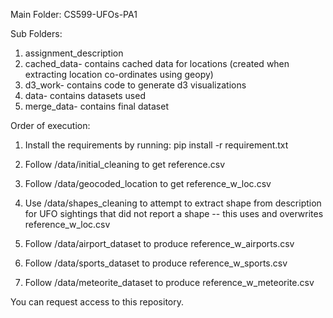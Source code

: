 Main Folder: CS599-UFOs-PA1

Sub Folders:
1. assignment_description
2. cached_data- contains cached data for locations (created when extracting location co-ordinates using geopy)
3. d3_work- contains code to generate d3 visualizations
4. data- contains datasets used 
5. merge_data- contains final dataset

Order of execution:
1) Install the requirements by running: pip install -r requirement.txt

2) Follow /data/initial_cleaning to get reference.csv

3) Follow /data/geocoded_location to get reference_w_loc.csv

4) Use /data/shapes_cleaning to attempt to extract shape from description for UFO sightings that did not report a shape -- this uses and overwrites reference_w_loc.csv

5) Follow /data/airport_dataset to produce reference_w_airports.csv

6) Follow /data/sports_dataset to produce reference_w_sports.csv

7) Follow /data/meteorite_dataset to produce reference_w_meteorite.csv

You can request access to this repository.
